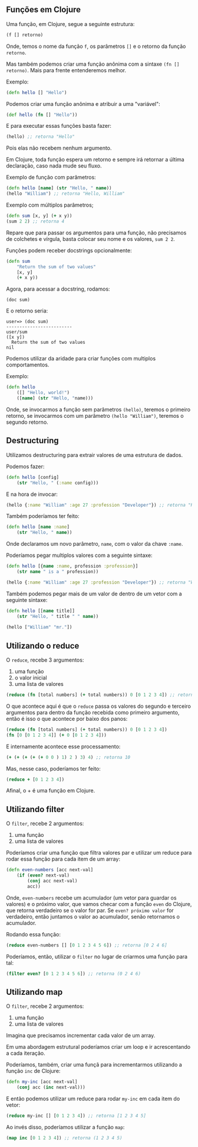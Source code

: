 ## Funções em Clojure

Uma função, em Clojure, segue a seguinte estrutura:

```clojure
(f [] retorno)
```

Onde, temos o nome da função `f`, os parâmetros `[]` e o retorno da função `retorno`.

Mas também podemos criar uma função anônima com a sintaxe `(fn [] retorno)`. Mais para frente entenderemos melhor.

Exemplo:

```clojure
(defn hello [] "Hello")
```

Podemos criar uma função anônima e atribuir a uma "variável":

```clojure
(def hello (fn [] "Hello"))
```

E para executar essas funções basta fazer:

```clojure
(hello) ;; retorna "Hello"
```

Pois elas não recebem nenhum argumento.

Em Clojure, toda função espera um retorno e sempre irá retornar a última declaração, caso nada mude seu fluxo.

Exemplo de função com parâmetros:

```clojure
(defn hello [name] (str "Hello, " name))
(hello "William") ;; retorna "Hello, William"
```

Exemplo com múltiplos parâmetros;

```clojure
(defn sum [x, y] (+ x y))
(sum 2 2) ;; retorna 4
```

Repare que para passar os argumentos para uma função, não precisamos de colchetes e vírgula, basta colocar seu nome e os valores, `sum 2 2`.

Funções podem receber docstrings opcionalmente:

```clojure
(defn sum 
    "Return the sum of two values"
    [x, y]
    (+ x y))
```

Agora, para acessar a docstring, rodamos:

```shell
(doc sum)
```

E o retorno seria:

```shell
user=> (doc sum)
-------------------------
user/sum
([x y])
  Return the sum of two values
nil
```

Podemos utilizar da aridade para criar funções com multiplos comportamentos.

Exemplo:

```clojure
(defn hello
    ([] "Hello, world!")
    ([name] (str "Hello, "name)))
```

Onde, se invocarmos a função sem parâmetros `(hello)`, teremos o primeiro retorno, se invocarmos com um parâmetro `(hello "William")`, teremos o segundo retorno.

## Destructuring

Utilizamos destructuring para extrair valores de uma estrutura de dados.

Podemos fazer:

```clojure
(defn hello [config]
    (str "Hello, " (:name config)))
```

E na hora de invocar:

```clojure
(hello {:name "William" :age 27 :profession "Developer"}) ;; retorna "Hello, William"
```

Também poderíamos ter feito:

```clojure
(defn hello [name :name]
    (str "Hello, " name))
```

Onde declaramos um novo parâmetro, `name`, com o valor da chave `:name`.

Poderíamos pegar multiplos valores com a seguinte sintaxe:

```clojure
(defn hello [{name :name, profession :profession}]
    (str name " is a " profession))

(hello {:name "William" :age 27 :profession "Developer"}) ;; retorna "William is a Developer"
```

Também podemos pegar mais de um valor de dentro de um vetor com a seguinte sintaxe:

```clojure
(defn hello [[name title]]
    (str "Hello, " title " " name))
    
(hello ["William" "mr."])
```

## Utilizando o reduce

O `reduce`, recebe 3 argumentos: 

1. uma função
2. o valor inicial
3. uma lista de valores

```clojure
(reduce (fn [total numbers] (+ total numbers)) 0 [0 1 2 3 4]) ;; retorna 10
```

O que acontece aqui é que o `reduce` passa os valores do segundo e terceiro argumentos para dentro da função recebida como primeiro argumento, então é isso o que acontece por baixo dos panos:

```clojure
(reduce (fn [total numbers] (+ total numbers)) 0 [0 1 2 3 4])
(fn [0 [0 1 2 3 4]] (+ 0 [0 1 2 3 4]))
```

E internamente acontece esse processamento:

```clojure
(+ (+ (+ (+ (+ 0 0 ) 1) 2 ) 3) 4) ;; retorna 10
```

Mas, nesse caso, poderíamos ter feito:

```clojure
(reduce + [0 1 2 3 4])
```

Afinal, o + é uma função em Clojure.

## Utilizando filter

O `filter`, recebe 2 argumentos: 

1. uma função
2. uma lista de valores

Poderíamos criar uma função que filtra valores par e utilizar um reduce para rodar essa função para cada item de um array:

```clojure
(defn even-numbers [acc next-val]
    (if (even? next-val)
        (conj acc next-val)
        acc))
```

Onde, `even-numbers` recebe um acumulador (um vetor para guardar os valores) e o próximo valor, que vamos checar com a função `even` do Clojure, que retorna verdadeiro se o valor for par. Se `even? próximo valor` for verdadeiro, então juntamos o valor ao acumulador, senão retornamos o acumulador.

Rodando essa função:

```clojure
(reduce even-numbers [] [0 1 2 3 4 5 6]) ;; retorna [0 2 4 6]
```

Poderíamos, então, utilizar o `filter` no lugar de criarmos uma função para tal:

```clojure
(filter even? [0 1 2 3 4 5 6]) ;; retorna (0 2 4 6)
```

## Utilizando map

O `filter`, recebe 2 argumentos: 

1. uma função
2. uma lista de valores

Imagina que precisamos incrementar cada valor de um array.

Em uma abordagem estrutural poderíamos criar um loop e ir acrescentando a cada iteração.

Poderíamos, também, criar uma funçã para incrementarmos utilizando a função `inc` de Clojure:

```clojure
(defn my-inc [acc next-val]
    (conj acc (inc next-val)))
```

E então podemos utilizar um reduce para rodar `my-inc` em cada item do vetor:

```clojure
(reduce my-inc [] [0 1 2 3 4]) ;; retorna [1 2 3 4 5]
```

Ao invés disso, poderíamos utilizar a função `map`:

```clojure
(map inc [0 1 2 3 4]) ;; retorna (1 2 3 4 5)
```